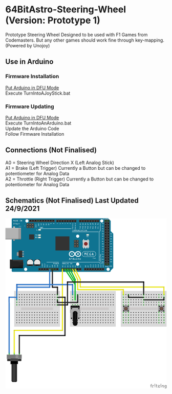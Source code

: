 # 64BitAstro-Steering-Wheel (Version: Prototype 1)
Prototype Steering Wheel Designed to be used with F1 Games from Codemasters. But any other games should work fine through key-mapping. (Powered by Unojoy)

## Use in Arduino
### Firmware Installation
[Put Arduino in DFU Mode](https://www.arduino.cc/en/Hacking/DFUProgramming8U2)\
Execute TurnIntoAJoyStick.bat

### Firmware Updating
[Put Arduino in DFU Mode](https://www.arduino.cc/en/Hacking/DFUProgramming8U2)\
Execute TurnIntoAnArduino.bat\
Update the Arduino Code\
Follow Firmware Installation

## Connections (Not Finalised)
A0 = Steering Wheel Direction X (Left Analog Stick)\
A1 = Brake (Left Trigger) Currently a Button but can be changed to potentiometer for Analog Data\
A2 = Throttle (Right Trigger) Currently a Button but can be changed to potentiometer for Analog Data

## Schematics (Not Finalised) Last Updated 24/9/2021
![Schematics](Schematic.png "Schematics")
